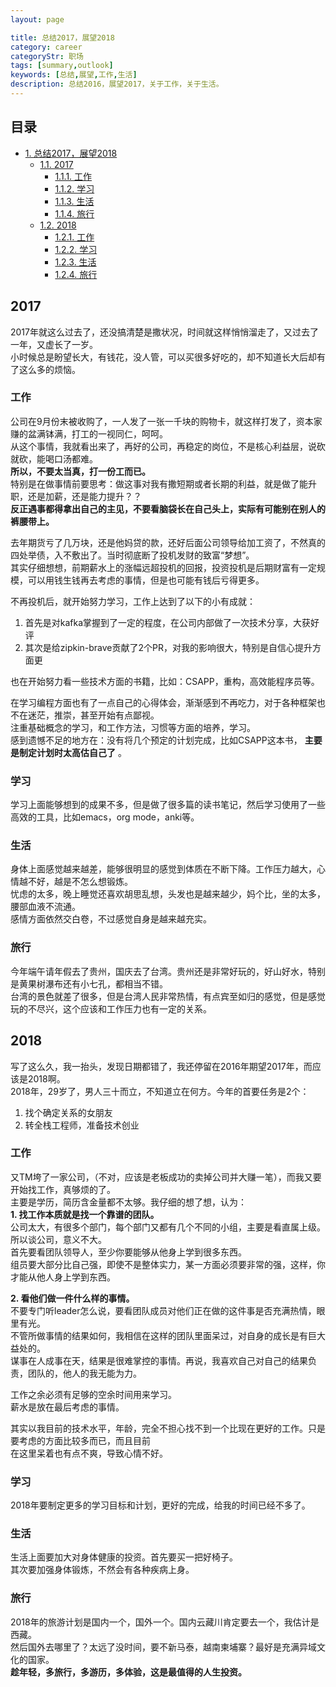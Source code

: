 ```yaml
---
layout: page

title: 总结2017，展望2018
category: career
categoryStr: 职场 
tags: [summary,outlook]
keywords: [总结,展望,工作,生活]
description: 总结2016，展望2017，关于工作，关于生活。
---
```


<div id="table-of-contents">
<h2>目录</h2>
<div id="text-table-of-contents">
<ul>
<li><a href="#sec-1">1. 总结2017，展望2018</a>
<ul>
<li><a href="#sec-1-1">1.1. 2017</a>
<ul>
<li><a href="#sec-1-1-1">1.1.1. 工作</a></li>
<li><a href="#sec-1-1-2">1.1.2. 学习</a></li>
<li><a href="#sec-1-1-3">1.1.3. 生活</a></li>
<li><a href="#sec-1-1-4">1.1.4. 旅行</a></li>
</ul>
</li>
<li><a href="#sec-1-2">1.2. 2018</a>
<ul>
<li><a href="#sec-1-2-1">1.2.1. 工作</a></li>
<li><a href="#sec-1-2-2">1.2.2. 学习</a></li>
<li><a href="#sec-1-2-3">1.2.3. 生活</a></li>
<li><a href="#sec-1-2-4">1.2.4. 旅行</a></li>
</ul>
</li>
</ul>
</li>
</ul>
</div>
</div>


## 2017<a id="sec-1-1" name="sec-1-1"></a>

2017年就这么过去了，还没搞清楚是撒状况，时间就这样悄悄溜走了，又过去了一年，又虚长了一岁。  
小时候总是盼望长大，有钱花，没人管，可以买很多好吃的，却不知道长大后却有了这么多的烦恼。  

### 工作<a id="sec-1-1-1" name="sec-1-1-1"></a>

公司在9月份末被收购了，一人发了一张一千块的购物卡，就这样打发了，资本家赚的盆满钵满，打工的一视同仁，呵呵。  
从这个事情，我就看出来了，再好的公司，再稳定的岗位，不是核心利益层，说砍就砍，能喝口汤都难。  
**所以，不要太当真，打一份工而已。**  
特别是在做事情前要思考：做这事对我有撒短期或者长期的利益，就是做了能升职，还是加薪，还是能力提升？？  
**反正遇事都得拿出自己的主见，不要看脑袋长在自己头上，实际有可能别在别人的裤腰带上。**  

去年期货亏了几万块，还是他妈贷的款，还好后面公司领导给加工资了，不然真的四处举债，入不敷出了。当时彻底断了投机发财的致富“梦想”。  
其实仔细想想，前期薪水上的涨幅远超投机的回报，投资投机是后期财富有一定规模，可以用钱生钱再去考虑的事情，但是也可能有钱后亏得更多。  

不再投机后，就开始努力学习，工作上达到了以下的小有成就：  
1.  首先是对kafka掌握到了一定的程度，在公司内部做了一次技术分享，大获好评  
2.  其次是给zipkin-brave贡献了2个PR，对我的影响很大，特别是自信心提升方面更  

也在开始努力看一些技术方面的书籍，比如：CSAPP，重构，高效能程序员等。  

在学习编程方面也有了一点自己的心得体会，渐渐感到不再吃力，对于各种框架也不在迷茫，推崇，甚至开始有点鄙视。  
注重基础概念的学习，和工作方法，习惯等方面的培养，学习。  
感到遗憾不足的地方在：没有将几个预定的计划完成，比如CSAPP这本书， **主要是制定计划时太高估自己了** 。  

### 学习<a id="sec-1-1-2" name="sec-1-1-2"></a>

学习上面能够想到的成果不多，但是做了很多篇的读书笔记，然后学习使用了一些高效的工具，比如emacs，org mode，anki等。  

### 生活<a id="sec-1-1-3" name="sec-1-1-3"></a>

身体上面感觉越来越差，能够很明显的感觉到体质在不断下降。工作压力越大，心情越不好，越是不怎么想锻炼。  
忧虑的太多，晚上睡觉还喜欢胡思乱想，头发也是越来越少，妈个比，坐的太多，腰部血液不流通。  
感情方面依然交白卷，不过感觉自身是越来越充实。  

### 旅行<a id="sec-1-1-4" name="sec-1-1-4"></a>

今年端午请年假去了贵州，国庆去了台湾。贵州还是非常好玩的，好山好水，特别是黄果树瀑布还有小七孔，都相当不错。  
台湾的景色就差了很多，但是台湾人民非常热情，有点宾至如归的感觉，但是感觉玩的不尽兴，这个应该和工作压力也有一定的关系。  

## 2018<a id="sec-1-2" name="sec-1-2"></a>

写了这么久，我一抬头，发现日期都错了，我还停留在2016年期望2017年，而应该是2018啊。  
2018年，29岁了，男人三十而立，不知道立在何方。今年的首要任务是2个：  
1.  找个确定关系的女朋友  
2.  转全栈工程师，准备技术创业  

### 工作<a id="sec-1-2-1" name="sec-1-2-1"></a>

又TM垮了一家公司，（不对，应该是老板成功的卖掉公司并大赚一笔），而我又要开始找工作，真够烦的了。  
主要是学历，简历含金量都不太够。我仔细的想了想，认为：  
**1. 找工作本质就是找一个靠谱的团队。**  
公司太大，有很多个部门，每个部门又都有几个不同的小组，主要是看直属上级。所以谈公司，意义不大。  
首先要看团队领导人，至少你要能够从他身上学到很多东西。  
组员要大部分比自己强，即使不是整体实力，某一方面必须要非常的强，这样，你才能从他人身上学到东西。  

**2. 看他们做一件什么样的事情。**  
不要专门听leader怎么说，要看团队成员对他们正在做的这件事是否充满热情，眼里有光。  
不管所做事情的结果如何，我相信在这样的团队里面呆过，对自身的成长是有巨大益处的。  
谋事在人成事在天，结果是很难掌控的事情。再说，我喜欢自己对自己的结果负责，团队的，他人的我无能为力。  

工作之余必须有足够的空余时间用来学习。  
薪水是放在最后考虑的事情。  

其实以我目前的技术水平，年龄，完全不担心找不到一个比现在更好的工作。只是要考虑的方面比较多而已，而且目前  
在这里呆着也有点不爽，导致心情不好。  

### 学习<a id="sec-1-2-2" name="sec-1-2-2"></a>

2018年要制定更多的学习目标和计划，更好的完成，给我的时间已经不多了。  

### 生活<a id="sec-1-2-3" name="sec-1-2-3"></a>

生活上面要加大对身体健康的投资。首先要买一把好椅子。  
其次要加强身体锻炼，不然会有各种疾病上身。  

### 旅行<a id="sec-1-2-4" name="sec-1-2-4"></a>

2018年的旅游计划是国内一个，国外一个。国内云藏川肯定要去一个，我估计是西藏。  
然后国外去哪里了？太远了没时间，要不新马泰，越南柬埔寨？最好是充满异域文化的国家。  
**趁年轻，多旅行，多游历，多体验，这是最值得的人生投资。**  

